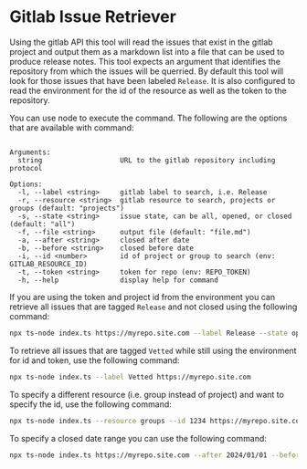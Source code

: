 # Gitlab Issue Retriever
Using the gitlab API this tool will read the issues that exist in the gitlab project and output them as a markdown list into a file that can be used to produce release notes. This tool expects an argument that identifies the repository from which the issues will be querried. By default this tool will look for those issues that have been labeled `Release`. It is also configured to read the environment for the id of the resource as well as the token to the repository.

You can use node to execute the command. The following are the options that are available with command:
```

Arguments:
  string                   URL to the gitlab repository including protocol

Options:
  -l, --label <string>     gitlab label to search, i.e. Release
  -r, --resource <string>  gitlab resource to search, projects or groups (default: "projects")
  -s, --state <string>     issue state, can be all, opened, or closed (default: "all")
  -f, --file <string>      output file (default: "file.md")
  -a, --after <string>     closed after date
  -b, --before <string>    closed before date
  -i, --id <number>        id of project or group to search (env: GITLAB_RESOURCE_ID)
  -t, --token <string>     token for repo (env: REPO_TOKEN)
  -h, --help               display help for command
```

If you are using the token and project id from the environment you can retrieve all issues that are tagged `Release` and not closed using the following command:
```bash
npx ts-node index.ts https://myrepo.site.com --label Release --state opened
```

To retrieve all issues that are tagged `Vetted` while still using the environment for id and token, use the following command:
```bash
npx ts-node index.ts --label Vetted https://myrepo.site.com
```

To specify a different resource (i.e. group instead of project) and want to specify the id, use the following command:
```bash
npx ts-node index.ts --resource groups --id 1234 https://myrepo.site.com
```

To specify a closed date range you can use the following command:
```bash
npx ts-node index.ts https://myrepo.site.com --after 2024/01/01 --before 2024/06/01
```
